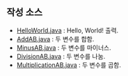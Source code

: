 ## 작성 소스
- [HelloWorld.java](https://github.com/sohiekim65/study_javas/blob/master/src/HelloWorld.java) : Hello, World! 출력.
- [AddAB.java](https://github.com/sohiekim65/study_javas/blob/master/src/AddAB.java) : 두 변수를 합함.
- [MinusAB.java](https://github.com/sohiekim65/study_javas/blob/master/src/MinusAB.java) : 두 변수를 마이너스.
- [DivisionAB.java](https://github.com/sohiekim65/study_javas/blob/master/src/DivisionAB.java) : 두 변수를 나눔.
- [MultiplicationAB.java](https://github.com/sohiekim65/study_javas/blob/master/src/MultiplicationAB.java) : 두 변수를 곱함.
